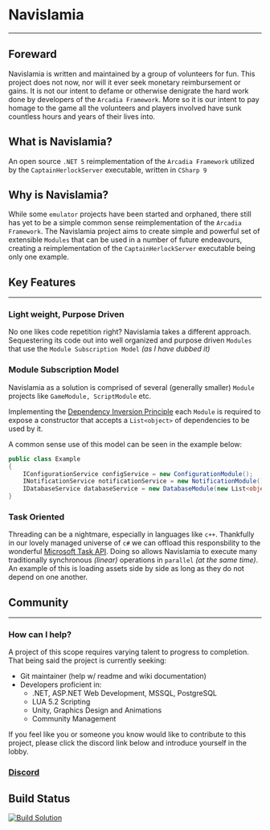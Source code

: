 # Navislamia
---

## Foreward

Navislamia is written and maintained by a group of volunteers for fun. This project does not now, nor will it ever seek monetary reimbursement or gains. It is not our intent to defame or otherwise denigrate the hard work done by developers of the `Arcadia Framework`. More so it is our intent to pay homage to the game all the volunteers and players involved have sunk countless hours and years of their lives into.

## **What is Navislamia?** 

An open source `.NET 5` reimplementation of the `Arcadia Framework` utilized by the `CaptainHerlockServer` executable, written in `CSharp 9`

## **Why is Navislamia?**

While some `emulator` projects have been started and orphaned, there still has yet to be a simple common sense reimplementation of the `Arcadia Framework`. The Navislamia project aims to create simple and powerful set of extensible `Modules` that can be used in a number of future endeavours, creating a reimplementation of the `CaptainHerlockServer` executable being only one example.

## Key Features
---

### Light weight, Purpose Driven

No one likes code repetition right? Navislamia takes a different approach. Sequestering its code out into well organized and purpose driven `Modules` that use the `Module Subscription Model` *(as I have dubbed it)*

### Module Subscription Model

Navislamia as a solution is comprised of several (generally smaller) `Module` projects like `GameModule, ScriptModule` etc.

Implementing the [Dependency Inversion Principle](https://en.wikipedia.org/wiki/Dependency_inversion_principle) each `Module` is required to expose a constructor that accepts a `List<object>` of dependencies to be used by it.

A common sense use of this model can be seen in the example below:

```csharp
public class Example
{
    IConfigurationService configService = new ConfigurationModule();
    INotificationService notificationService = new NotificationModule();
    IDatabaseService databaseService = new DatabaseModule(new List<object>(){ configService, notificationService });
}
```

### Task Oriented

Threading can be a nightmare, especially in languages like `c++`. Thankfully in our lovely managed universe of `c#` we can offload this responsbility to the wonderful [Microsoft Task API](https://docs.microsoft.com/en-us/dotnet/api/system.threading.tasks?view=net-6.0). Doing so allows Navislamia to execute many traditionally synchronous *(linear)* operations in `parallel` *(at the same time)*. An example of this is loading assets side by side as long as they do not depend on one another.

## Community
---

### How can I help?

A project of this scope requires varying talent to progress to completion. That being said the project is currently seeking:

- Git maintainer (help w/ readme and wiki documentation)
- Developers proficient in:
    - .NET, ASP.NET Web Development, MSSQL, PostgreSQL
    - LUA 5.2 Scripting
    - Unity, Graphics Design and Animations
    - Community Management

If you feel like you or someone you know would like to contribute to this project, please click the discord link below and introduce yourself in the lobby.

### [Discord](https://discord.gg/73mGPjr)

## Build Status

[![Build Solution](https://github.com/iSmokeDrow/Navislamia/actions/workflows/build.yml/badge.svg?branch=Development)](https://github.com/iSmokeDrow/Navislamia/actions/workflows/build.yml)  


